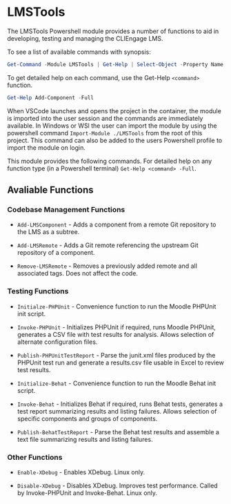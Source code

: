 # LMSTools

The LMSTools Powershell module provides a number of functions to aid in developing, testing and managing the CLIEngage LMS.

To see a list of available commands with synopsis:

```powershell
Get-Command -Module LMSTools | Get-Help | Select-Object -Property Name,Synopsis
```

To get detailed help on each command, use the Get-Help `<command>` function.

```powershell
Get-Help Add-Component -Full
```

When VSCode launches and opens the project in the container, the module is imported into the user session and the commands are immediately available. In Windows or WSl the user can import the module by using the powershell command `Import-Module ./LMSTools` from the root of this project. This command can also be added to the users Powershell profile to import the module on login.

This module provides the following commands. For detailed help on any function type (in a Powershell terminal) `Get-Help <command> -Full`.

## Avaliable Functions

### Codebase Management Functions

- `Add-LMSComponent` - Adds a component from a remote Git repository to the LMS as a subtree.

- `Add-LMSRemote` - Adds a Git remote referencing the upstream Git repository of a component.

- `Remove-LMSRemote` - Removes a previously added remote and all associated tags. Does not affect the code.

### Testing Functions

- `Initialze-PHPUnit` - Convenience function to run the Moodle PHPUnit init script.

- `Invoke-PHPUnit` - Initializes PHPUnit if required, runs Moodle PHPUnit, generates a CSV file with test results for analysis. Allows selection of alternate configuration files.

- `Publish-PHPUnitTestReport` - Parse the junit.xml files produced by the PHPUnit test run and generate a results.csv file usable in Excel to review test results.

- `Initialize-Behat` - Convenience function to run the Moodle Behat init script.

- `Invoke-Behat` - Initializes Behat if required, runs Behat tests, generates a test report summarizing results and listing failures. Allows selection of specific components and groups of components.

- `Publish-BehatTestReport` - Parse the Behat test results and assemble a text file summarizing results and listing failures.


### Other Functions

- `Enable-XDebug` - Enables XDebug. Linux only.

- `Disable-XDebug` - Disables XDebug. Improves test performance. Called by Invoke-PHPUnit and Invoke-Behat. Linux only.
